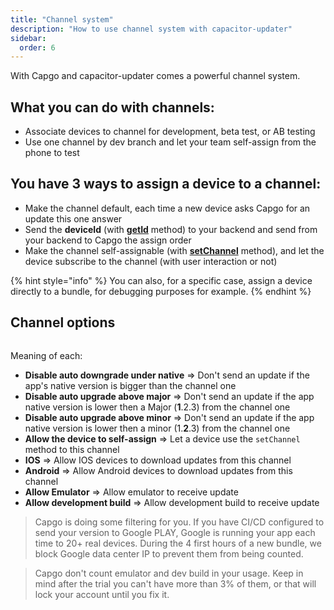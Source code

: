 ```yaml
---
title: "Channel system"
description: "How to use channel system with capacitor-updater"
sidebar:
  order: 6
---
```


With Capgo and capacitor-updater comes a powerful channel system.

## What you can do with channels:

* Associate devices to channel for development, beta test, or AB testing
* Use one channel by dev branch and let your team self-assign from the phone to test

## You have 3 ways to assign a device to a channel:

* Make the channel default, each time a new device asks Capgo for an update this one answer
* Send the **deviceId** (with [**getId**](/docs/plugin/api#getid) method) to your backend and send from your backend to Capgo the assign order
* Make the channel self-assignable (with [**setChannel**](/docs/plugin/api#setchannel) method), and let the device subscribe to the channel (with user interaction or not)

{% hint style="info" %}
You can also, for a specific case, assign a device directly to a bundle, for debugging purposes for example.
{% endhint %}

## Channel options

<figure><img src="/channel_setting_1.webp" alt=""><figcaption></figcaption></figure>

Meaning of each:

* **Disable auto downgrade under native** => Don't send an update if the app's native version is bigger than the channel one
* **Disable auto upgrade above major** => Don't send an update if the app native version is lower then a Major (**1**.2.3) from the channel one
* **Disable auto upgrade above minor** => Don't send an update if the app native version is lower then a minor (1.**2**.3) from the channel one
* **Allow the device to self-assign** => Let a device use the `setChannel` method to this channel
* **IOS** => Allow IOS devices to download updates from this channel
* **Android** => Allow Android devices to download updates from this channel
* **Allow Emulator** => Allow emulator to receive update
* **Allow development build** => Allow development build to receive update

> Capgo is doing some filtering for you. If you have CI/CD configured to send your version to Google PLAY, Google is running your app each time to 20+ real devices. During the 4 first hours of a new bundle, we block Google data center IP to prevent them from being counted.

> Capgo don't count emulator and dev build in your usage. Keep in mind after the trial you can't have more than 3% of them, or that will lock your account until you fix it.

